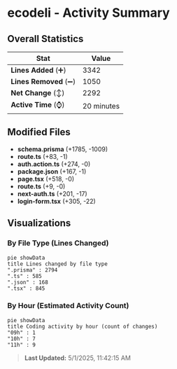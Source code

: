 # ecodeli - Activity Summary 

## Overall Statistics

| Stat                   | Value                                                             |
| ---------------------- | ----------------------------------------------------------------- |
| **Lines Added** (➕)   | 3342                                          |
| **Lines Removed** (➖) | 1050                                        |
| **Net Change** (↕)    | 2292                |
| **Active Time** (⌚)   | 20 minutes |


## Modified Files
- **schema.prisma** (+1785, -1009)
- **route.ts** (+83, -1)
- **auth.action.ts** (+274, -0)
- **package.json** (+167, -1)
- **page.tsx** (+518, -0)
- **route.ts** (+9, -0)
- **next-auth.ts** (+201, -17)
- **login-form.tsx** (+305, -22)

## Visualizations

### By File Type (Lines Changed)

```mermaid
pie showData
title Lines changed by file type
".prisma" : 2794
".ts" : 585
".json" : 168
".tsx" : 845
```

### By Hour (Estimated Activity Count)

```mermaid
pie showData
title Coding activity by hour (count of changes)
"09h" : 1
"10h" : 7
"11h" : 9
```


> **Last Updated:** 5/1/2025, 11:42:15 AM